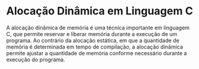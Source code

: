 # Alocação Dinâmica em Linguagem C

A alocação dinâmica de memória é uma técnica importante em linguagem C, que permite reservar e liberar memória durante a execução de um programa. Ao contrário da alocação estática, em que a quantidade de memória é determinada em tempo de compilação, a alocação dinâmica permite ajustar a quantidade de memória conforme necessário durante a execução do programa.
